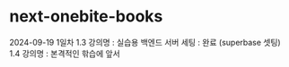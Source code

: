 # next-onebite-books

2024-09-19  1일차
1.3 강의명 : 실습용 백엔드 서버 세팅 : 완료 (superbase 셋팅)
1.4 강의명 : 본격적인 핚습에 앞서
